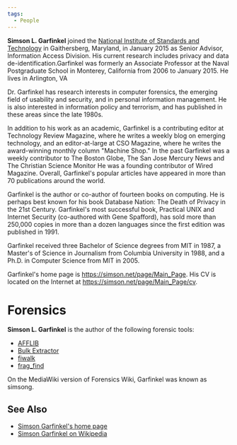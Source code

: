```yaml
---
tags:
  - People
---
```

**Simson L. Garfinkel** joined the [National Institute of Standards and
Technology](national_institute_of_standards_and_technology.md)
in Gaithersberg, Maryland, in January 2015 as Senior Advisor,
Information Access Division. His current research includes privacy and
data de-identification.Garfinkel was formerly an Associate Professor at
the Naval Postgraduate School in Monterey, California from 2006 to
January 2015. He lives in Arlington, VA

Dr. Garfinkel has research interests in computer forensics, the emerging
field of usability and security, and in personal information management.
He is also interested in information policy and terrorism, and has
published in these areas since the late 1980s.

In addition to his work as an academic, Garfinkel is a contributing
editor at Technology Review Magazine, where he writes a weekly blog on
emerging technology, and an editor-at-large at CSO Magazine, where he
writes the award-winning monthly column "Machine Shop." In the past
Garfinkel was a weekly contributor to The Boston Globe, The San Jose
Mercury News and The Christian Science Monitor He was a founding
contributor of Wired Magazine. Overall, Garfinkel's popular articles
have appeared in more than 70 publications around the world.

Garfinkel is the author or co-author of fourteen books on computing. He
is perhaps best known for his book Database Nation: The Death of Privacy
in the 21st Century. Garfinkel's most successful book, Practical UNIX
and Internet Security (co-authored with Gene Spafford), has sold more
than 250,000 copies in more than a dozen languages since the first
edition was published in 1991.

Garfinkel received three Bachelor of Science degrees from MIT in 1987, a
Master's of Science in Journalism from Columbia University in 1988, and
a Ph.D. in Computer Science from MIT in 2005.

Garfinkel's home page is <https://simson.net/page/Main_Page>. His CV is located on
the Internet at <https://simson.net/page/Main_Page/cv>.

# Forensics

**Simson L. Garfinkel** is the author of the following forensic tools:

* [AFFLIB](aff.md)
* [Bulk Extractor](bulk_extractor.md)
* [fiwalk](fiwalk.md)
* [frag_find](frag_find.md)

On the MediaWiki version of Forensics Wiki, Garfinkel was known as simsong.

## See Also

* [Simson Garfinkel's home page](https://simson.net/page/Main_Page)
* [Simson Garfinkel on Wikipedia](https://en.wikipedia.org/wiki/Simson_Garfinkel)
